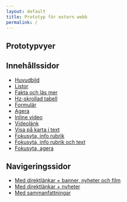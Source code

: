 ```yaml
---
layout: default
title: Prototyp för extern webb
permalink: /
---
```

<section class="body-copy toc">
  <h1>Prototypvyer</h1>
  <h2>Innehållssidor</h2>
  <nav>
    <ul>
      <li><a href="{{ site.baseurl }}/body-copy-2/">Huvudbild</a></li>
      <li><a href="{{ site.baseurl }}/body-copy-1/">Listor</a></li>
      <li><a href="{{ site.baseurl }}/body-copy-9/">Fakta och läs mer</a></li>
      <li><a href="{{ site.baseurl }}/body-copy-3/">Hz-skrollad tabell</a></li>
      <li><a href="{{ site.baseurl }}/body-copy-4/">Formulär</a></li>
      <li><a href="{{ site.baseurl }}/body-copy-5/">Agera</a></li>
      <li><a href="{{ site.baseurl }}/body-copy-6/">Inline video</a></li>
      <li><a href="{{ site.baseurl }}/body-copy-7/">Videolänk</a></li>
      <li><a href="{{ site.baseurl }}/body-copy-8/">Visa på karta i text</a></li>
      <li><a href="{{ site.baseurl }}/body-copy-12/">Fokusyta, info rubrik</a></li>
      <li><a href="{{ site.baseurl }}/body-copy-13/">Fokusyta, info rubrik och text</a></li>
      <li><a href="{{ site.baseurl }}/body-copy-11/">Fokusyta, agera</a></li>
    </ul>
  </nav>
  <h2>Navigeringssidor</h2>
  <nav>
    <ul>
      <li><a href="{{ site.baseurl }}/nav-page-2/">Med direktlänkar + banner, nyheter och film</a></li>
      <li><a href="{{ site.baseurl }}/nav-page-1/">Med direktlänkar + nyheter</a></li>
      <li><a href="{{ site.baseurl }}/nav-page-3/">Med sammanfattningar</a></li>
    </ul>
  </nav>
</section>
